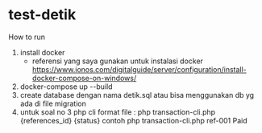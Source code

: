 # test-detik
How to run
1. install docker 
    - referensi yang saya gunakan untuk instalasi docker 
        https://www.ionos.com/digitalguide/server/configuration/install-docker-compose-on-windows/
2. docker-compose up --build
3. create database dengan nama detik.sql atau bisa menggunakan db yg ada di file migration
4. untuk soal no 3 php cli format file : php transaction-cli.php {references_id} {status}
    contoh php transaction-cli.php ref-001 Paid